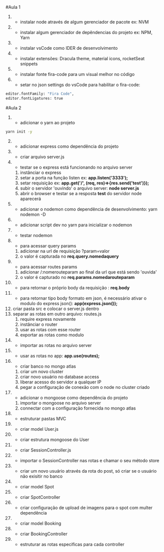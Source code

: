 #Aula 1

1. - instalar node através de algum gerenciador de pacote ex: NVM
2. - instalar algum gerenciador de depêndencias do projeto ex: NPM, Yarn
3. - instalar vsCode como IDER de desenvolvimento
4. - instalar extensões: Dracula theme, material icons, rocketSeat snippets
5. - instalar fonte fira-code para um visual melhor no código
6. - setar no json settings do vsCode para habilitar o fira-code:
```sh
editor.fontFamily: "Fira Code",
editor.fontLigatures: true
```


#Aula 2

1. - adicionar o yarn ao projeto
```sh
yarn init -y
```
2. - adicionar express como dependência do projeto
3. - criar arquivo server.js
4. - testar se o express está funcionando no arquivo server
    1. instânciar o express
    2. setar a porta na função listen ex: **app.listen('3333');**
    3. setar requisição ex: **app.get('/', (req, res)=>{res.send('test')});**
    4. subir o servidor 'ouvindo' o arquivo server: **node server.js**
    5. abrir o browser e testar se a resposta **test** do servidor node aparecerá
5. - adicionar o nodemon como dependência de desenvolvimento: yarn nodemon -D
6. - adicionar script dev no yarn para inicializar o nodemon
7. - testar nodemon
8. - para acessar query params 
    1. adicionar na url de requisição ?param=valor
    2. o valor é capturada no **req.query.nomedaquery**
9. - para acessar routes params
    1. adicionar /:nomerouteparam ao final da url que está sendo 'ouvida'
    2. o valor é capturado no **req.params.nomedarouteparam**
10. - para retornar o próprio body da requisição : **req.body**
11. - para retornar tipo body formato em json, é necessário ativar o modulo do express json(): **app(express.json());**
12. criar pasta src e colocar o server.js dentro
13. separar as rotas em outro arquivo: routes.js
    1. require express novamente
    2. instânciar o router
    3. usar as rotas com esse router
    4. exportar as rotas como modulo
14. - importar as rotas no arquivo server
15. - usar as rotas no app: **app.use(routes);**
16. - criar banco no mongo atlas
    1. criar um novo cluster
    2. criar novo usuário no database access
    3. liberar acesso do servidor a qualquer IP
    4. pegar a configuração de conexão com o node no cluster criado
17. - adicionar o mongoose como dependência do projeto
    1. importar o mongoose no arquivo server
    2. connectar com a configuração fornecida no mongo atlas
18. - estruturar pastas MVC
19. - criar model User.js
20. - criar estrutura mongoose do User
21. - criar SessionController.js
22. - importar o SessionController nas rotas e chamar o seu método store
23. - criar um novo usuário através da rota do post, só criar se o usuário não exisitir no banco
24. - criar model Spot
25. - criar SpotController
26. - criar configuração de upload de imagens para o spot com multer dependência
27. - criar model Booking
28. - criar BookingController
29. - estruturar as rotas especificas para cada controller
